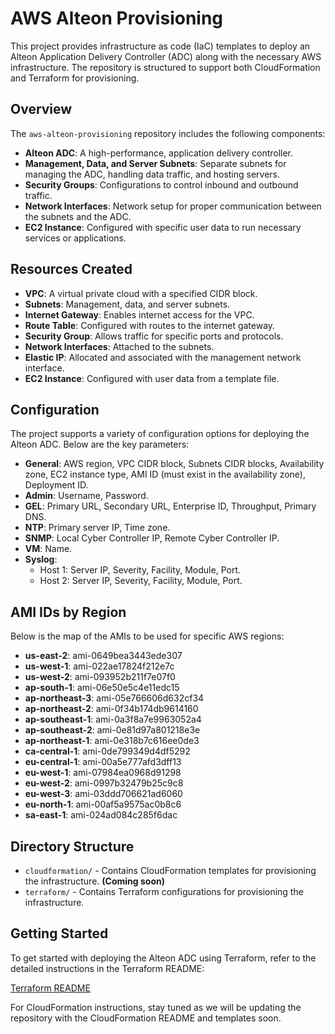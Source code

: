 # AWS Alteon Provisioning

This project provides infrastructure as code (IaC) templates to deploy an Alteon Application Delivery Controller (ADC) along with the necessary AWS infrastructure. The repository is structured to support both CloudFormation and Terraform for provisioning.

## Overview

The `aws-alteon-provisioning` repository includes the following components:

- **Alteon ADC**: A high-performance, application delivery controller.
- **Management, Data, and Server Subnets**: Separate subnets for managing the ADC, handling data traffic, and hosting servers.
- **Security Groups**: Configurations to control inbound and outbound traffic.
- **Network Interfaces**: Network setup for proper communication between the subnets and the ADC.
- **EC2 Instance**: Configured with specific user data to run necessary services or applications.

## Resources Created

- **VPC**: A virtual private cloud with a specified CIDR block.
- **Subnets**: Management, data, and server subnets.
- **Internet Gateway**: Enables internet access for the VPC.
- **Route Table**: Configured with routes to the internet gateway.
- **Security Group**: Allows traffic for specific ports and protocols.
- **Network Interfaces**: Attached to the subnets.
- **Elastic IP**: Allocated and associated with the management network interface.
- **EC2 Instance**: Configured with user data from a template file.

## Configuration

The project supports a variety of configuration options for deploying the Alteon ADC. Below are the key parameters:

- **General**: AWS region, VPC CIDR block, Subnets CIDR blocks, Availability zone, EC2 instance type, AMI ID (must exist in the availability zone), Deployment ID.
- **Admin**: Username, Password.
- **GEL**: Primary URL, Secondary URL, Enterprise ID, Throughput, Primary DNS.
- **NTP**: Primary server IP, Time zone.
- **SNMP**: Local Cyber Controller IP, Remote Cyber Controller IP.
- **VM**: Name.
- **Syslog**: 
  - Host 1: Server IP, Severity, Facility, Module, Port.
  - Host 2: Server IP, Severity, Facility, Module, Port.

## AMI IDs by Region

Below is the map of the AMIs to be used for specific AWS regions:

- **us-east-2**: ami-0649bea3443ede307
- **us-west-1**: ami-022ae17824f212e7c
- **us-west-2**: ami-093952b211f7e07f0
- **ap-south-1**: ami-06e50e5c4e11edc15
- **ap-northeast-3**: ami-05e766606d632cf34
- **ap-northeast-2**: ami-0f34b174db9614160
- **ap-southeast-1**: ami-0a3f8a7e9963052a4
- **ap-southeast-2**: ami-0e81d97a801218e3e
- **ap-northeast-1**: ami-0e318b7c616ee0de3
- **ca-central-1**: ami-0de799349d4df5292
- **eu-central-1**: ami-00a5e777afd3dff13
- **eu-west-1**: ami-07984ea0968d91298
- **eu-west-2**: ami-0997b32479b25c9c8
- **eu-west-3**: ami-03ddd706621ad6060
- **eu-north-1**: ami-00af5a9575ac0b8c6
- **sa-east-1**: ami-024ad084c285f6dac

## Directory Structure

- `cloudformation/` - Contains CloudFormation templates for provisioning the infrastructure. **(Coming soon)**
- `terraform/` - Contains Terraform configurations for provisioning the infrastructure.

## Getting Started

To get started with deploying the Alteon ADC using Terraform, refer to the detailed instructions in the Terraform README:

[Terraform README](terraform/README.md)

For CloudFormation instructions, stay tuned as we will be updating the repository with the CloudFormation README and templates soon.
